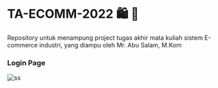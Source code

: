 # TA-ECOMM-2022 :shopping: :shopping_cart:
Repository untuk menampung project tugas akhir mata kuliah sistem E-commerce industri, yang diampu oleh Mr. Abu Salam, M.Kom

<h3>Login Page</h3>

![ss](https://user-images.githubusercontent.com/79959818/163660840-5102f127-b7ce-42d7-a43e-fe5addd6e705.png)
